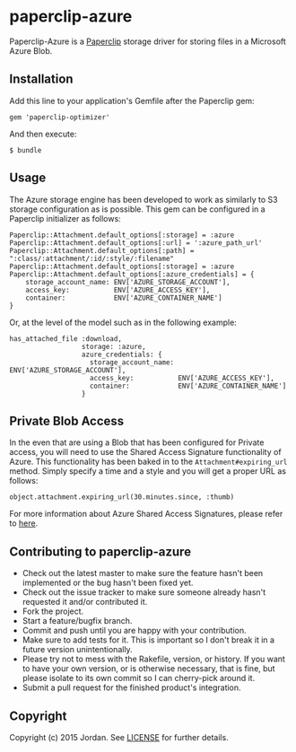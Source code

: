 # paperclip-azure

Paperclip-Azure is a [Paperclip](https://github.com/thoughtbot/paperclip) storage driver for storing files in a Microsoft Azure Blob.

## Installation

Add this line to your application's Gemfile after the Paperclip gem:

    gem 'paperclip-optimizer'

And then execute:

    $ bundle

## Usage

The Azure storage engine has been developed to work as similarly to S3 storage configuration as is possible.  This gem can be configured in a Paperclip initializer as follows:

    Paperclip::Attachment.default_options[:storage] = :azure
    Paperclip::Attachment.default_options[:url] = ':azure_path_url'
    Paperclip::Attachment.default_options[:path] = ":class/:attachment/:id/:style/:filename"
    Paperclip::Attachment.default_options[:storage] = :azure
    Paperclip::Attachment.default_options[:azure_credentials] = {
        storage_account_name: ENV['AZURE_STORAGE_ACCOUNT'],
        access_key:           ENV['AZURE_ACCESS_KEY'],
        container:            ENV['AZURE_CONTAINER_NAME']
    }

Or, at the level of the model such as in the following example:

    has_attached_file :download, 
                      storage: :azure,
                      azure_credentials: {
                        storage_account_name: ENV['AZURE_STORAGE_ACCOUNT'],
                        access_key:           ENV['AZURE_ACCESS_KEY'],
                        container:            ENV['AZURE_CONTAINER_NAME']
                      }


## Private Blob Access

In the even that are using a Blob that has been configured for Private access, you will need to use the Shared Access Signature functionality of Azure.  This functionality has been baked in to the `Attachment#expiring_url` method. Simply specify a time and a style and you will get a proper URL as follows:

    object.attachment.expiring_url(30.minutes.since, :thumb)

For more information about Azure Shared Access Signatures, please refer to [here](http://azure.microsoft.com/en-us/documentation/articles/storage-dotnet-shared-access-signature-part-1/).

## Contributing to paperclip-azure
 
* Check out the latest master to make sure the feature hasn't been implemented or the bug hasn't been fixed yet.
* Check out the issue tracker to make sure someone already hasn't requested it and/or contributed it.
* Fork the project.
* Start a feature/bugfix branch.
* Commit and push until you are happy with your contribution.
* Make sure to add tests for it. This is important so I don't break it in a future version unintentionally.
* Please try not to mess with the Rakefile, version, or history. If you want to have your own version, or is otherwise necessary, that is fine, but please isolate to its own commit so I can cherry-pick around it.
* Submit a pull request for the finished product's integration.

## Copyright

Copyright (c) 2015 Jordan. See [LICENSE](LICENSE.txt) for
further details.


